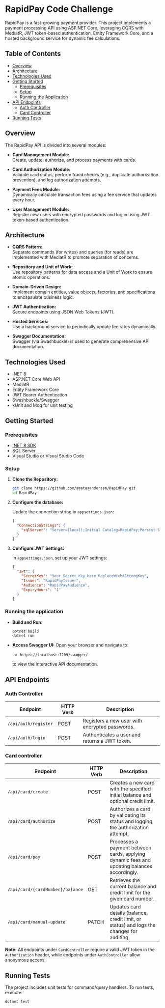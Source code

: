 # RapidPay Code Challenge

RapidPay is a fast-growing payment provider. This project implements a payment processing API using ASP.NET Core, leveraging CQRS with MediatR, JWT token-based authentication, Entity Framework Core, and a hosted background service for dynamic fee calculations.

## Table of Contents

- [Overview](#overview)
- [Architecture](#architecture)
- [Technologies Used](#technologies-used)
- [Getting Started](#getting-started)
  - [Prerequisites](#prerequisites)
  - [Setup](#setup)
  - [Running the Application](#running-the-application)
- [API Endpoints](#api-endpoints)
  - [Auth Controller](#auth-controller)
  - [Card Controller](#card-controller)
- [Running Tests](#running-tests)

## Overview

The RapidPay API is divided into several modules:

- **Card Management Module:**  
  Create, update, authorize, and process payments with cards.

- **Card Authorization Module:**  
  Validate card status, perform fraud checks (e.g., duplicate authorization prevention), and log authorization attempts.

- **Payment Fees Module:**  
  Dynamically calculate transaction fees using a fee service that updates every hour.

- **User Management Module:**  
  Register new users with encrypted passwords and log in using JWT token-based authentication.

## Architecture

- **CQRS Pattern:**  
  Separate commands (for writes) and queries (for reads) are implemented with MediatR to promote separation of concerns.

- **Repository and Unit of Work:**  
  Use repository patterns for data access and a Unit of Work to ensure atomic operations.

- **Domain-Driven Design:**  
  Implement domain entities, value objects, factories, and specifications to encapsulate business logic.

- **JWT Authentication:**  
  Secure endpoints using JSON Web Tokens (JWT).

- **Hosted Services:**  
  Use a background service to periodically update fee rates dynamically.

- **Swagger Documentation:**  
  Swagger (via Swashbuckle) is used to generate comprehensive API documentation.

## Technologies Used

- .NET 8
- ASP.NET Core Web API
- MediatR
- Entity Framework Core
- JWT Bearer Authentication
- Swashbuckle/Swagger
- xUnit and Moq for unit testing

## Getting Started

### Prerequisites

- [.NET 8 SDK](https://dotnet.microsoft.com/download)
- SQL Server
- Visual Studio or Visual Studio Code

### Setup

1. **Clone the Repository:**

   ```bash
   git clone https://github.com/amatusandersen/RapidPay.git
   cd RapidPay
   
2. **Configure the database:**

   Update the connection string in `appsettings.json:`
   ```json
   {
     "ConnectionStrings": {
       "sqlServer": "Server=(local);Initial Catalog=RapidPay;Persist Security Info=False;User ID=user;Password=password;MultipleActiveResultSets=False;Encrypt=True;TrustServerCertificate=True;Connection Timeout=30;"
     }
   }
3. **Configure JWT Settings:**

   In `appsettings.json`, set up your JWT settings:
   ```json
   {
     "Jwt": {
       "SecretKey": "Your_Secret_Key_Here_ReplaceWithAStrongKey",
       "Issuer": "RapidPayIssuer",
       "Audience": "RapidPayAudience",
       "ExpiryHours": "1"
     }
   }
### Running the application
- **Build and Run:**
  ```bash
  dotnet build
  dotnet run
- **Access Swagger UI:**
  Open your browser and navigate to:

  - `https://localhost:7209/swagger/`
  
  to view the interactive API documentation.

## API Endpoints
### Auth Controller

| Endpoint             | HTTP Verb | Description                                               |
| -------------------- | --------- | --------------------------------------------------------- |
| `/api/auth/register` | POST      | Registers a new user with encrypted passwords.          |
| `/api/auth/login`    | POST      | Authenticates a user and returns a JWT token.             |

### Card controller

| Endpoint                         | HTTP Verb | Description                                                                                   |
| -------------------------------- | --------- | --------------------------------------------------------------------------------------------- |
| `/api/card/create`               | POST      | Creates a new card with the specified initial balance and optional credit limit.              |
| `/api/card/authorize`            | POST      | Authorizes a card by validating its status and logging the authorization attempt.             |
| `/api/card/pay`                  | POST      | Processes a payment between cards, applying dynamic fees and updating balances accordingly.   |
| `/api/card/{cardNumber}/balance` | GET       | Retrieves the current balance and credit limit for the given card number.                     |
| `/api/card/manual-update`        | PATCH     | Updates card details (balance, credit limit, or status) and logs the changes for auditing.      |

**Note:** All endpoints under `CardController` require a valid JWT token in the `Authorization` header, while endpoints under `AuthController` allow anonymous access.

## Running Tests
The project includes unit tests for command/query handlers. To run tests, execute:
  ```bash
  dotnet test
